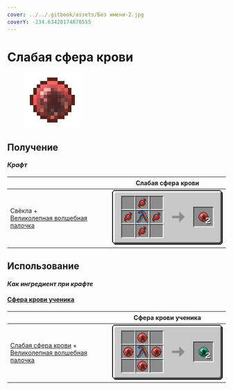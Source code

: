 ```yaml
---
cover: ../../.gitbook/assets/Без имени-2.jpg
coverY: -234.63428174878555
---
```


# Слабая сфера крови

<figure><img src="../../.gitbook/assets/weakbloodorb_128.png" alt=""><figcaption></figcaption></figure>

## Получение

#### _Крафт_

| ㅤ                                                                                 |  Слабая сфера крови                         |
| --------------------------------------------------------------------------------- | ------------------------------------------- |
| <p>Свёкла +<br><a href="divining_rod_3.md">Великолепная волшебная палочка</a></p> | ![](../../.gitbook/assets/weakbloodorb.png) |

## Использование

#### _Как ингредиент при крафте_

#### [Сфера крови ученика](apprenticebloodorb.md)

| ㅤ                                                                                                                           |  Сфера крови ученика                              |
| --------------------------------------------------------------------------------------------------------------------------- | ------------------------------------------------- |
| <p><a href="weakbloodorb.md">Слабая сфера крови</a> +<br><a href="divining_rod_3.md">Великолепная волшебная палочка</a></p> | ![](../../.gitbook/assets/apprenticebloodorb.png) |

